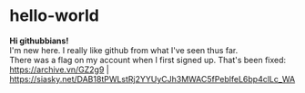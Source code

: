 # hello-world
<b>Hi githubbians!</b><br>
I'm new here.  I really like github from what I've seen thus far.  
There was a flag on my account when I first signed up.  That's been fixed: https://archive.vn/GZ2g9 | https://siasky.net/DAB18tPWLstRj2YYUyCJh3MWAC5fPeblfeL6bp4clLc_WA
